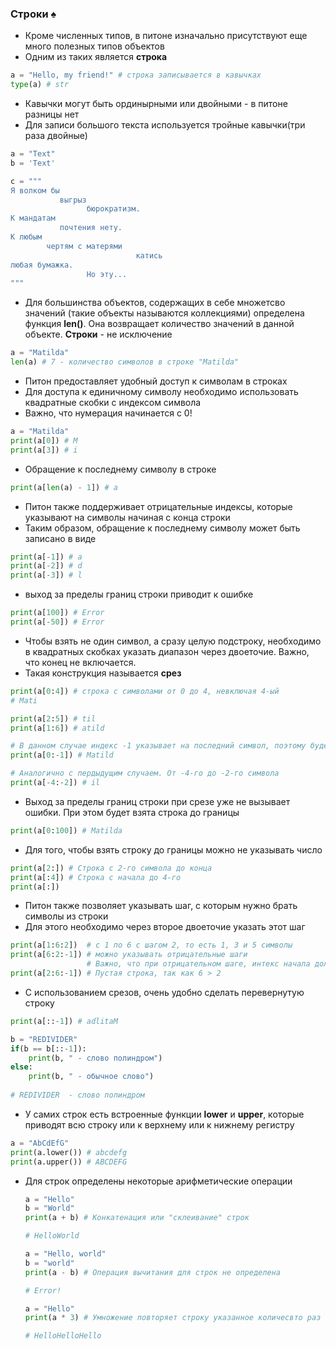 ### Строки :spades:

* Кроме численных типов, в питоне изначально присутствуют еще много полезных типов объектов
* Одним из таких является __строка__

```python
a = "Hello, my friend!" # строка записывается в кавычках
type(a) # str
```
* Кавычки могут быть ординырными или двойными - в питоне разницы нет
* Для записи большого текста используется тройные кавычки(три раза двойные)
```python
a = "Text"
b = 'Text' 

c = """
Я волком бы
           выгрыз
                 бюрократизм.
К мандатам
           почтения нету.
К любым
        чертям с матерями
                            катись
любая бумажка.
                 Но эту...
""" 
```

* Для большинства объектов, содержащих в себе множетсво значений (такие объекты называются коллекциями) определена функция __len()__. Она возвращает количество значений в данной объекте. __Строки__ - не исключение

```python
a = "Matilda"
len(a) # 7 - количество символов в строке "Matilda"
```

* Питон предоставляет удобный доступ к символам в строках
* Для доступа к единичному символу необходимо использовать квадратные скобки с индексом символа
* Важно, что нумерация начинается с 0!

```python
a = "Matilda"
print(a[0]) # M
print(a[3]) # i
```

* Обращение к последнему символу в строке
```python
print(a[len(a) - 1]) # a
```

* Питон также поддерживает отрицательные индексы, которые указывают на символы начиная с конца строки
* Таким образом, обращение к последнему символу может быть записано в виде
```python
print(a[-1]) # a
print(a[-2]) # d
print(a[-3]) # l
```

* выход за пределы границ строки приводит к ошибке
```python
print(a[100]) # Error
print(a[-50]) # Error
```

* Чтобы взять не один символ, а сразу целую подстроку, необходимо в квадратных скобках указать диапазон через двоеточие. Важно, что конец не включается.
* Такая конструкция называется __срез__
```python
print(a[0:4]) # строка с символами от 0 до 4, невключая 4-ый
# Mati
```

```python
print(a[2:5]) # til
print(a[1:6]) # atild

# В данном случае индекс -1 указывает на последний символ, поэтому будет взята вся строка кроме последнего символа
print(a[0:-1]) # Matild

# Аналогично с пердыдущим случаем. От -4-го до -2-го символа
print(a[-4:-2]) # il
```

*  Выход за пределы границ строки при срезе уже не вызывает ошибки. При этом будет взята строка до границы
```python
print(a[0:100]) # Matilda
```
* Для того, чтобы взять строку до границы можно не указывать число

```python
print(a[2:]) # Строка с 2-го символа до конца
print(a[:4]) # Строка с начала до 4-го
print(a[:])
```

* Питон также позволяет указывать шаг, с которым нужно брать символы из строки
* Для этого необходимо через второе двоеточие указать этот шаг

```python
print(a[1:6:2])  # с 1 по 6 с шагом 2, то есть 1, 3 и 5 символы
print(a[6:2:-1]) # можно указывать отрицательные шаги
                 # Важно, что при отрицательном шаге, интекс начала должен быть больше индекса конца
print(a[2:6:-1]) # Пустая строка, так как 6 > 2
```

* С использованием срезов, очень удобно сделать перевернутую строку
```python
print(a[::-1]) # adlitaM
```

```python
b = "REDIVIDER"
if(b == b[::-1]):
    print(b, " - слово полиндром")
else:
    print(b, " - обычное слово")
    
# REDIVIDER  - слово полиндром
```

* У самих строк есть встроенные функции __lower__ и __upper__, которые приводят всю строку или к верхнему или к нижнему регистру

```python
a = "AbCdEfG"
print(a.lower()) # abcdefg
print(a.upper()) # ABCDEFG
```

* Для строк определены некоторые арифметические операции

    ```python
    a = "Hello"
    b = "World"
    print(a + b) # Конкатенация или "склеивание" строк

    # HelloWorld
    ```

    ```python
    a = "Hello, world"
    b = "world"
    print(a - b) # Операция вычитания для строк не определена

    # Error!
    ```

    ```python
    a = "Hello"
    print(a * 3) # Умножение повторяет строку указанное количесвто раз

    # HelloHelloHello
    ```
